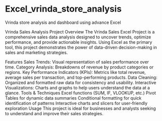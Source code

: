 # Excel_vrinda_store_analysis
Vrinda store analysis and dashboard using advance Excel

Vrinda Sales Analysis Project
Overview
The Vrinda Sales Excel Project is a comprehensive sales data analysis designed to uncover trends, optimize performance, and provide actionable insights. Using Excel as the primary tool, this project demonstrates the power of data-driven decision-making in sales and marketing strategies.

Features
Sales Trends: Visual representation of sales performance over time.
Category Analysis: Breakdowns of revenue by product categories or regions.
Key Performance Indicators (KPIs): Metrics like total revenue, average sales per transaction, and top-performing products.
Data Cleaning: Organized and formatted raw data for consistency and usability.
Interactive Visualizations: Charts and graphs to help users understand the data at a glance.
Tools & Techniques
Excel functions (SUM, IF, VLOOKUP, etc.)
Pivot Tables for dynamic data summaries
Conditional formatting for quick identification of patterns
Interactive charts and slicers for user-friendly exploration
Usage
This project is ideal for businesses and analysts seeking to understand and improve their sales strategies.

